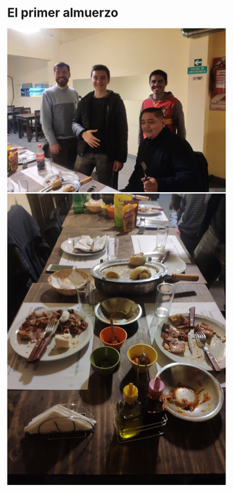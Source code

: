 # El primer almuerzo

![foto 1](https://github.com/bsdar/multimedia/blob/master/photos/20190626_1.jpeg)
![foto 2](https://github.com/bsdar/multimedia/blob/master/photos/20190626_2.jpeg)
